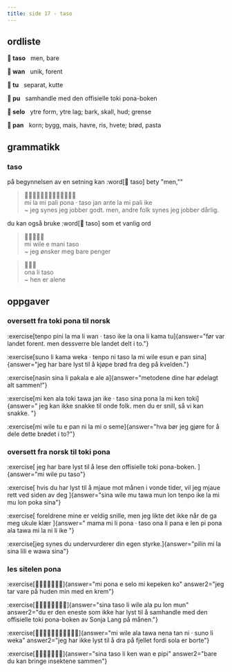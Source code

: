 ```yaml
---
title: side 17 - taso 
---
```

## ordliste

**󱥨 taso**&nbsp;&nbsp;&nbsp;men, bare

**󱥳 wan**&nbsp;&nbsp;&nbsp;unik, forent

**󱥮 tu**&nbsp;&nbsp;&nbsp;separat, kutte

**󱥕 pu**&nbsp;&nbsp;&nbsp;samhandle med den offisielle toki pona-boken

**󱥘 selo**&nbsp;&nbsp;&nbsp;ytre form, ytre lag; bark, skall, hud; grense

**󱥋 pan**&nbsp;&nbsp;&nbsp;korn; bygg, mais, havre, ris, hvete; brød, pasta

## grammatikk
### taso
på begynnelsen av en setning kan :word[󱥨 taso] bety "men,""

> 󱤴󱤡󱤴󱥉󱥔󱦜󱥨󱤑󱤆󱤡󱤴󱥉󱤍 \
> mi la mi pali pona · taso jan ante la mi pali ike \
> ~ jeg synes jeg jobber godt. men, andre folk synes jeg jobber dårlig. 

du kan også bruke :word[󱥨 taso] som et vanlig ord

> 󱤴󱥷󱤉󱤲󱥨 \
> mi wile e mani taso \
> ~ jeg ønsker meg bare penger

> 󱥆󱤧󱥨 \
> ona li taso \
> ~ hen er alene

## oppgaver
### oversett fra toki pona til norsk 
:exercise[tenpo pini la ma li wan · taso ike la ona li kama tu]{answer="før var landet forent. men dessverre ble landet delt i to."}

:exercise[suno li kama weka · tenpo ni taso la mi wile esun e pan sina]{answer="jeg har bare lyst til å kjøpe brød fra deg på kvelden."}

:exercise[nasin sina li pakala e ale a]{answer="metodene dine har ødelagt alt sammen!"}

:exercise[mi ken ala toki tawa jan ike · taso sina pona la mi ken toki]{answer=" jeg kan ikke snakke til onde folk. men du er snill, så vi kan snakke. "}

:exercise[mi wile tu e pan ni la mi o seme]{answer="hva bør jeg gjøre for å dele dette brødet i to?"}

### oversett fra norsk til toki pona
:exercise[ jeg har bare lyst til å lese den offisielle toki pona-boken. ]{answer="mi wile pu taso"}

:exercise[ hvis du har lyst til å mjaue mot månen i vonde tider, vil jeg mjaue rett ved siden av deg ]{answer="sina wile mu tawa mun lon tenpo ike la mi mu lon poka sina"}

:exercise[ foreldrene mine er veldig snille, men jeg likte det ikke når de ga meg ukule klær ]{answer=" mama mi li pona · taso ona li pana e len pi pona ala tawa mi la ni li ike "}

:exercise[jeg synes du undervurderer din egen styrke.]{answer="pilin mi la sina lili e wawa sina"}

### les sitelen pona
:exercise[󱤴󱥔󱤉󱥘󱤴󱤙󱤜]{answer="mi pona e selo mi kepeken ko" answer2="jeg tar vare på huden min med en krem"}

:exercise[󱥞󱥨󱤧󱥷󱤂󱥕󱤬󱤺]{answer="sina taso li wile ala pu lon mun" answer2="du er den eneste som ikke har lyst til å samhandle med den offisielle toki pona-boken av Sonja Lang på månen."}

:exercise[󱤴󱥷󱤂󱥩󱥀󱥧󱥁󱦜󱥤󱤧󱥶]{answer="mi wile ala tawa nena tan ni · suno li weka" answer2="jeg har ikke lyst til å dra på fjellet fordi sola er borte"}

:exercise[󱥞󱥨󱤧󱤘󱥳󱤉󱥑]{answer="sina taso li ken wan e pipi" answer2="bare du kan bringe insektene sammen"}
